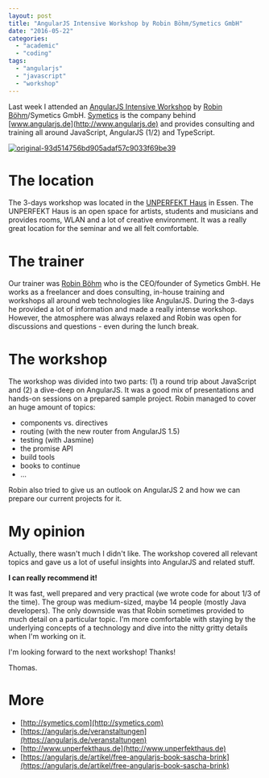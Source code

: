 ```yaml
---
layout: post
title: "AngularJS Intensive Workshop by Robin Böhm/Symetics GmbH"
date: "2016-05-22"
categories: 
  - "academic"
  - "coding"
tags: 
  - "angularjs"
  - "javascript"
  - "workshop"
---
```


Last week I attended an [AngularJS Intensive Workshop](https://angularjs.de/veranstaltungen/angularjs-workshop-mai-2016) by [Robin Böhm](https://twitter.com/RobinBoehm)/Symetics GmbH. [Symetics](http://symetics.com) is the company behind [www.angularjs.de](http://www.angularjs.de) and provides consulting and training all around JavaScript, AngularJS (1/2) and TypeScript.

[![original-93d514756bd905adaf57c9033f69be39](images/original-93d514756bd905adaf57c9033f69be39.png)](https://angularjs.de/veranstaltungen/angularjs-workshop-mai-2016)

# The location

The 3-days workshop was located in the [UNPERFEKT Haus](http://www.unperfekthaus.de) in Essen. The UNPERFEKT Haus is an open space for artists, students and musicians and provides rooms, WLAN and a lot of creative environment. It was a really great location for the seminar and we all felt comfortable.

# The trainer

Our trainer was [Robin Böhm](https://twitter.com/RobinBoehm) who is the CEO/founder of Symetics GmbH. He works as a freelancer and does consulting, in-house training and workshops all around web technologies like AngularJS. During the 3-days he provided a lot of information and made a really intense workshop. However, the atmosphere was always relaxed and Robin was open for discussions and questions - even during the lunch break.

# The workshop

The workshop was divided into two parts: (1) a round trip about JavaScript and (2) a dive-deep on AngularJS. It was a good mix of presentations and hands-on sessions on a prepared sample project. Robin managed to cover an huge amount of topics:

- components vs. directives
- routing (with the new router from AngularJS 1.5)
- testing (with Jasmine)
- the promise API
- build tools
- books to continue
- ...

Robin also tried to give us an outlook on AngularJS 2 and how we can prepare our current projects for it.

# My opinion

Actually, there wasn't much I didn't like. The workshop covered all relevant topics and gave us a lot of useful insights into AngularJS and related stuff.

**I can really recommend it!**

It was fast, well prepared and very practical (we wrote code for about 1/3 of the time). The group was medium-sized, maybe 14 people (mostly Java developers). The only downside was that Robin sometimes provided to much detail on a particular topic. I'm more comfortable with staying by the underlying concepts of a technology and dive into the nitty gritty details when I'm working on it.

I'm looking forward to the next workshop! Thanks!

Thomas.

# More

- [http://symetics.com](http://symetics.com)
- [https://angularjs.de/veranstaltungen](https://angularjs.de/veranstaltungen)
- [http://www.unperfekthaus.de](http://www.unperfekthaus.de)
- [https://angularjs.de/artikel/free-angularjs-book-sascha-brink](https://angularjs.de/artikel/free-angularjs-book-sascha-brink)
